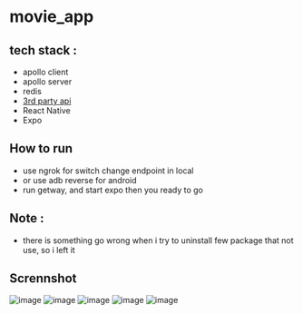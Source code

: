 # movie_app

## tech stack : 
- apollo client
- apollo server
- redis 
- [3rd party api](developers.themoviedb.org)
- React Native
- Expo

## How to run
- use ngrok for switch change endpoint in local
- or use adb reverse for android
- run getway, and start expo then you ready to go

## Note :
- there is something go wrong when i try to uninstall few package that not use, so i left it

## Scrennshot

![image](https://user-images.githubusercontent.com/111193781/209474643-59b2207b-8b09-41fa-b4e1-35172ddf2b57.png)
![image](https://user-images.githubusercontent.com/111193781/209474654-c5dd1d1e-80ae-42d9-9c32-87ced54cc483.png)
![image](https://user-images.githubusercontent.com/111193781/209474658-43dc9df2-aad6-4ff6-ab0f-824889a637cc.png)
![image](https://user-images.githubusercontent.com/111193781/209474663-ed2a7667-154c-4ed5-ac3d-721e1715c597.png)
![image](https://user-images.githubusercontent.com/111193781/209474666-31a5118d-ecd0-4bb9-a2f6-6a89659c9b15.png)
